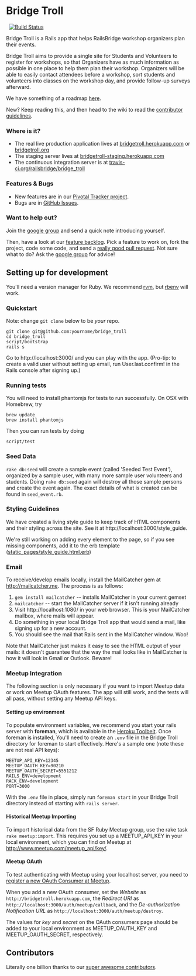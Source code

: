 # Bridge Troll
 
[![Build Status](https://secure.travis-ci.org/railsbridge/bridge_troll.png)](http://travis-ci.org/railsbridge/bridge_troll)

Bridge Troll is a Rails app that helps RailsBridge workshop organizers plan their events.

Bridge Troll aims to provide a single site for Students and Volunteers to register for workshops, so that Organizers have as much information as possible in one place to help them plan their workshop. Organizers will be able to easily contact attendees before a workshop, sort students and volunteers into classes on the workshop day, and provide follow-up surveys afterward.

We have something of a roadmap [here](https://github.com/railsbridge/bridge_troll/wiki/Roadmap).

New? Keep reading this, and then head to the wiki to read the [contributor guidelines](https://github.com/railsbridge/bridge_troll/wiki/Contributor-Guidelines).

### Where is it?
* The real live production application lives at [bridgetroll.herokuapp.com](http://bridgetroll.herokuapp.com/) or [bridgetroll.org](http://bridgetroll.org/)
* The staging server lives at [bridgetroll-staging.herokuapp.com](http://bridgetroll-staging.herokuapp.com/)
* The continuous integration server is at [travis-ci.org/railsbridge/bridge_troll](http://travis-ci.org/railsbridge/bridge_troll)

### Features & Bugs
* New features are in our [Pivotal Tracker project](https://www.pivotaltracker.com/projects/608983).
* Bugs are in [GitHub Issues](https://github.com/railsbridge/bridge_troll/issues?state=open).

### Want to help out?
Join the [google group](https://groups.google.com/forum/?fromgroups#!forum/bridge-troll) and send a quick note introducing yourself.

Then, have a look at our [feature backlog](https://www.pivotaltracker.com/projects/608983). Pick a feature to work on, fork the project, code some code, and send a [really good pull request](http://railsbridge.github.com/bridge_troll/). Not sure what to do? Ask the [google group](https://groups.google.com/forum/?fromgroups#!forum/bridge-troll) for advice!


## Setting up for development

You'll need a version manager for Ruby.  We recommend [rvm](http://rvm.beginrescueend.com), but [rbenv](https://github.com/sstephenson/rbenv) will work.

### Quickstart

Note: change `git clone` below to be *your* repo.

```
git clone git@github.com:yourname/bridge_troll
cd bridge_troll
script/bootstrap
rails s
```

Go to http://localhost:3000/ and you can play with the app. (Pro-tip: to create a valid user without setting up email, run User.last.confirm! in the Rails console after signing up.)

### Running tests

You will need to install phantomjs for tests to run successfully. On OSX with Homebrew, try
```
brew update
brew install phantomjs
```

Then you can run tests by doing
```
script/test
```

### Seed Data

`rake db:seed` will create a sample event (called 'Seeded Test Event'), organized by a sample user, with many more sample user volunteers and students. Doing `rake db:seed` again will destroy all those sample persons and create the event again. The exact details of what is created can be found in `seed_event.rb`.

### Styling Guidelines
We have created a living style guide to keep track of HTML components and their styling across the site. See it at http://localhost:3000/style_guide.

We're still working on adding every element to the page, so if you see missing components, add it to the erb template ([static_pages/style_guide.html.erb](style_guide.html.erb))

### Email

To receive/develop emails locally, install the MailCatcher gem at http://mailcatcher.me. The process is as follows:

1. `gem install mailcatcher` -- installs MailCatcher in your current gemset
1. `mailcatcher` -- start the MailCatcher server if it isn't running already
1. Visit http://localhost:1080/ in your web browser. This is your MailCatcher mailbox, where mails will appear.
1. Do something in your local Bridge Troll app that would send a mail, like signing up for a new account.
1. You should see the mail that Rails sent in the MailCatcher window. Woo!

Note that MailCatcher just makes it easy to see the HTML output of your mails: it doesn't guarantee that the way the mail looks like in MailCatcher is how it will look in Gmail or Outlook. Beware!

### Meetup Integration

The following section is only necessary if you want to import Meetup data or work on Meetup OAuth features. The app will still work, and the tests will all pass, without setting any Meetup API keys.

#### Setting up environment

To populate environment variables, we recommend you start your rails server with **foreman**, which is available in the [Heroku Toolbelt](https://toolbelt.heroku.com/). Once foreman is installed, You'll need to create an `.env` file in the Bridge Troll directory for foreman to start effectively. Here's a sample one (note these are not real API keys):

```
MEETUP_API_KEY=12345
MEETUP_OAUTH_KEY=90210
MEETUP_OAUTH_SECRET=5551212
RAILS_ENV=development
RACK_ENV=development
PORT=3000
```

With the `.env` file in place, simply run `foreman start` in your Bridge Troll directory instead of starting with `rails server`.

#### Historical Meetup Importing
To import historical data from the SF Ruby Meetup group, use the rake task `rake meetup:import`. This requires you set up a MEETUP_API_KEY in your local environment, which you can find on Meetup at http://www.meetup.com/meetup_api/key/.

#### Meetup OAuth
To test authenticating with Meetup using your localhost server, you need to [register a new OAuth Consumer at Meetup](http://www.meetup.com/meetup_api/oauth_consumers/).

When you add a new OAuth consumer, set the _Website_ as `http://bridgetroll.herokuapp.com`, the _Redirect URI_ as `http://localhost:3000/auth/meetup/callback`, and the _De-authorization Notification URL_ as `http://localhost:3000/auth/meetup/destroy`.

The values for _key_ and _secret_ on the OAuth consumers page should be added to your local environment as MEETUP_OAUTH_KEY and MEETUP_OAUTH_SECRET, respectively.

## Contributors
Literally one billion thanks to our [super awesome contributors](https://github.com/railsbridge/bridge_troll/contributors).
